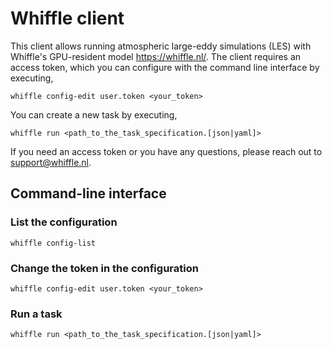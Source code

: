 # Whiffle client

This client allows running atmospheric large-eddy simulations (LES) with Whiffle's GPU-resident model <https://whiffle.nl/>. 
The client requires an access token, which you can configure with the command line interface by executing,

`whiffle config-edit user.token <your_token>`

You can create a new task by executing,

`whiffle run <path_to_the_task_specification.[json|yaml]>`

If you need an access token or you have any questions, please reach out to <support@whiffle.nl>.

## Command-line interface

### List the configuration

`whiffle config-list`

### Change the token in the configuration

`whiffle config-edit user.token <your_token>`

### Run a task

`whiffle run <path_to_the_task_specification.[json|yaml]>`